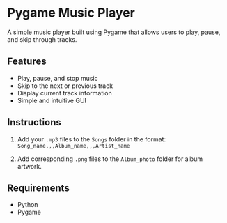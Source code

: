 # Pygame Music Player

A simple music player built using Pygame that allows users to play, pause, and skip through tracks.

## Features

- Play, pause, and stop music
- Skip to the next or previous track
- Display current track information
- Simple and intuitive GUI

## Instructions

1. Add your `.mp3` files to the `Songs` folder in the format:  
   `Song_name,,,Album_name,,,Artist_name`

2. Add corresponding `.png` files to the `Album_photo` folder for album artwork.

## Requirements

- Python 
- Pygame

